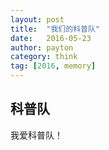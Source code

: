 ```yaml
---
layout: post
title:  "我们的科普队"
date:   2016-05-23
author: payton
category: think
tag: [2016, memory]
---
```


## 科普队
我爱科普队！